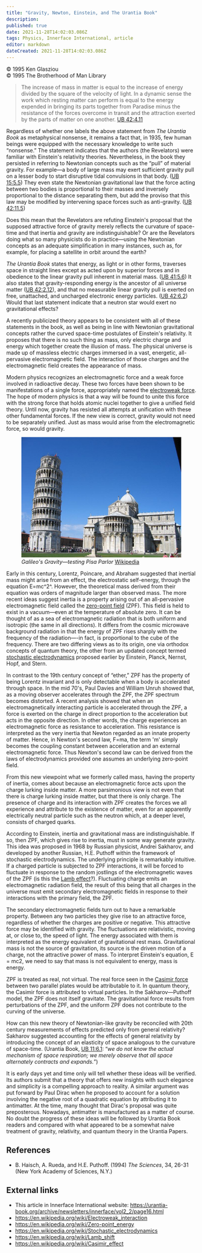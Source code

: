 ```yaml
---
title: "Gravity, Newton, Einstein, and The Urantia Book"
description: 
published: true
date: 2021-11-28T14:02:03.086Z
tags: Physics, Innerface International, article
editor: markdown
dateCreated: 2021-11-28T14:02:03.086Z
---
```


<p class="v-card v-sheet theme--light grey lighten-3 px-2">© 1995 Ken Glasziou<br>© 1995 The Brotherhood of Man Library</p>

> The increase of mass in matter is equal to the increase of energy divided by the square of the velocity of light. In a dynamic sense the work which resting matter can perform is equal to the energy expended in bringing its parts together from Paradise minus the resistance of the forces overcome in transit and the attraction exerted by the parts of matter on one another. [UB 42:4.11](/en/The_Urantia_Book/42#p4_11)

Regardless of whether one labels the above statement from _The Urantia Book_ as metaphysical nonsense, it remains a fact that, in 1935, few human beings were equipped with the necessary knowledge to write such “nonsense.” The statement indicates that the authors (the Revelators) were familiar with Einstein's relativity theories. Nevertheless, in the book they persisted in referring to Newtonian concepts such as the “pull” of material gravity. For example—a body of large mass may exert sufficient gravity pull on a lesser body to start disruptive tidal convulsions in that body. ([UB 15:5.5](/en/The_Urantia_Book/15#p5_5)) They even state the Newtonian gravitational law that the force acting between two bodies is proportional to their masses and inversely proportional to the distance separating them, but add the proviso that this law may be modified by intervening space forces such as anti-gravity. ([UB 42:11.5](/en/The_Urantia_Book/42#p11_5))

Does this mean that the Revelators are refuting Einstein's proposal that the supposed attractive force of gravity merely reflects the curvature of space-time and that inertia and gravity are indistinguishable? Or are the Revelators doing what so many physicists do in practice—using the Newtonian concepts as an adequate simplification in many instances, such as, for example, for placing a satellite in orbit around the earth?

_The Urantia Book_ states that energy, as light or in other forms, traverses space in straight lines except as acted upon by superior forces and in obedience to the linear gravity pull inherent in material mass. ([UB 41:5.6](/en/The_Urantia_Book/41#p5_6))  It also states that gravity-responding energy is the ancestor of all universe matter ([UB 42:2.12](/en/The_Urantia_Book/42#p2_12)), and that no measurable linear gravity pull is exerted on free, unattached, and uncharged electronic energy particles. ([UB 42:6.2](/en/The_Urantia_Book/42#p6_2)) Would that last statement indicate that a neutron star would exert no gravitational effects?

A recently publicized theory appears to be consistent with all of these statements in the book, as well as being in line with Newtonian gravitational concepts rather the curved space-time postulates of Einstein's relativity. It proposes that there is no such thing as mass, only electric charge and energy which together create the illusion of mass. The physical universe is made up of massless electric charges immersed in a vast, energetic, all-pervasive electromagnetic field. The interaction of those charges and the electromagnetic field creates the appearance of mass.

Modern physics recognizes an electromagnetic force and a weak force involved in radioactive decay. These two forces have been shown to be manifestations of a single force, appropriately named the [electroweak force](https://en.wikipedia.org/wiki/Electroweak_interaction). The hope of modern physics is that a way will be found to unite this force with the strong force that holds atomic nuclei together to give a unified field theory. Until now, gravity has resisted all attempts at unification with these other fundamental forces. If the new view is correct, gravity would not need to be separately unified. Just as mass would arise from the electromagnetic force, so would gravity.

<figure id="Figure_1" class="image urantiapedia">
<img src="/image/article/Ken_Glasziou/Gravity_Newton_Einstein_and_The_Urantia_Book/Pisa.jpg">
<figcaption><em>Galileo's Gravity—testing Pisa Parlor</em> <a href="https://commons.wikimedia.org/wiki/File:Pisa_-_Campo_Santo_-_Campanile_2_-_2005-08-08_10-23_2005.JPG">Wikipedia</a></figcaption>
</figure>

Early in this century, Lorentz, Poincare, and Abraham suggested that inertial mass might arise from an effect, the electrostatic self-energy, through the equation E=mc^2^. However, the theoretical mass derived from their equation was orders of magnitude larger than observed mass. The more recent ideas suggest inertia is a property arising out of an all-pervasive electromagnetic field called the [zero-point field](https://en.wikipedia.org/wiki/Zero-point_energy) (ZPF). This field is held to exist in a vacuum—even at the temperature of absolute zero. It can be thought of as a sea of electromagnetic radiation that is both uniform and isotropic (the same in all directions). It differs from the cosmic microwave background radiation in that the energy of ZPF rises sharply with the frequency of the radiation—-in fact, is proportional to the cube of the frequency. There are two differing views as to its origin, one via orthodox concepts of quantum theory, the other from an updated concept termed [stochastic electrodynamics](https://en.wikipedia.org/wiki/Stochastic_electrodynamics) proposed earlier by Einstein, Planck, Nernst, Hopf, and Stern.

In contrast to the 19th century concept of “ether,” ZPF has the property of  being Lorentz invariant and is only detectable when a body is accelerated through space. In the mid 70's, Paul Davies and William Unruh showed that, as a moving observer accelerates through the ZPF, the ZPF spectrum becomes distorted. A recent analysis showed that when an electromagnetically interacting particle is accelerated through the ZPF, a force is exerted on the charge in direct proportion to the acceleration but acts in the opposite direction. In other words, the charge experiences an electromagnetic force as resistance to acceleration. This resistance is interpreted as the very inertia that Newton regarded as an innate property of matter. Hence, in Newton's second law, F=ma, the term 'm' simply becomes the coupling constant between acceleration and an external electromagnetic force. Thus Newton's second law can be derived from the laws of electrodynamics provided one assumes an underlying zero-point field.

From this new viewpoint what we formerly called mass, having the property of inertia, comes about because an electromagnetic force acts upon the charge lurking inside matter. A more parsimonious view is not even that there is charge lurking inside matter, but that there is only charge. The presence of charge and its interaction with ZPF creates the forces we all experience and attribute to the existence of matter, even for an apparently electrically neutral particle such as the neutron which, at a deeper level, consists of charged quarks.

According to Einstein, inertia and gravitational mass are indistinguishable. If so, then ZPF, which gives rise to inertia, must in some way generate gravity. This idea was proposed in 1968 by Russian physicist, Andrei Sakharov, and developed by another Russian, H.E. Puthoff within the framework of stochastic electrodynamics. The underlying principle is remarkably intuitive. If a charged particle is subjected to ZPF interactions, it will be forced to fluctuate in response to the random jostlings of the electromagnetic waves of the ZPF (is this the [Lamb effect](https://en.wikipedia.org/wiki/Lamb_shift)?). Fluctuating charge emits an electromagnetic radiation field, the result of this being that all charges in the universe must emit secondary electromagnetic fields in response to their interactions with the primary field, the ZPF.

The secondary electromagnetic fields turn out to have a remarkable property. Between any two particles they give rise to an attractive force, regardless of whether the charges are positive or negative. This attractive force may be identified with gravity. The fluctuations are relativistic, moving at, or close to, the speed of light. The energy associated with them is interpreted as the energy equivalent of gravitational rest mass. Gravitational mass is not the source of gravitation, its source is the driven motion of a charge, not the attractive power of mass. To interpret Einstein's equation, E = mc2, we need to say that mass is not equivalent to energy, mass is energy.

ZPF is treated as real, not virtual. The real force seen in the [Casimir force](https://en.wikipedia.org/wiki/Casimir_effect) between two parallel plates would be attributable to it. In quantum theory, the Casimir force is attributed to virtual particles. In the Sakharov—Puthoff model, the ZPF does not itself gravitate. The gravitational force results from perturbations of the ZPF, and the uniform ZPF does not contribute to the curving of the universe.

How can this new theory of Newtonian-like gravity be reconciled with 20th century measurements of effects predicted only from general relativity? Sakharov suggested accounting for the effects of general relativity by introducing the concept of an elasticity of space analogous to the curvature of space-time. (Urantia Book, [UB 11:6.1](/en/The_Urantia_Book/11#p6_1): “_we do not know the actual mechanism of space respiration; we merely observe that all space alternately contracts and expands._”)

It is early days yet and time only will tell whether these ideas will be verified. Its authors submit that a theory that offers new insights with such elegance and simplicity is a compelling approach to reality. A similar argument was put forward by Paul Dirac when he proposed to account for a solution involving the negative root of a quadratic equation by attributing it to antimatter. At the time, many thought that Dirac's proposal was quite preposterous. Nowadays, antimatter is manufactured as a matter of course. No doubt the progress of these ideas will be followed by Urantia Book readers and compared with what appeared to be a somewhat naive treatment of gravity, relativity, and quantum theory in the Urantia Papers.

## References

- B. Haisch, A. Rueda, and H.E. Puthoff. (1994) _The Sciences_, 34, 26-31 (New York Academy of Sciences, N.Y.)

## External links

* This article in Innerface International website: https://urantia-book.org/archive/newsletters/innerface/vol2_2/page16.html
* https://en.wikipedia.org/wiki/Electroweak_interaction
* https://en.wikipedia.org/wiki/Zero-point_energy
* https://en.wikipedia.org/wiki/Stochastic_electrodynamics
* https://en.wikipedia.org/wiki/Lamb_shift
* https://en.wikipedia.org/wiki/Casimir_effect
